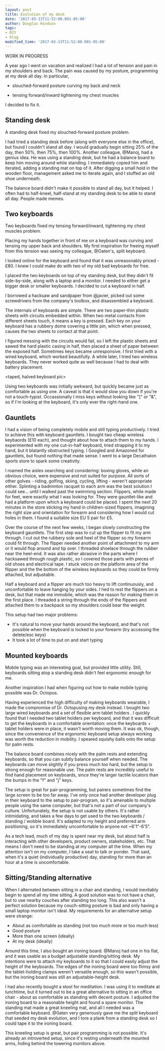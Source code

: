 ```yaml
---
layout: post
title: Evolution of my desk
date: '2017-03-13T11:52:00.001-05:00'
author: Douglas Hindson
tags: 
- DIY
- blog
modified_time: '2017-03-13T11:52:00.001-05:00'
---
```


WORK IN PROGRESS

A year ago I went on vacation and realized I had a lot of tension and pain in my shoulders and back. The pain was caused by my posture, programming at my desk all day. In particular,

* slouched-forward posture curving my back and neck
<sloched pic>

* tensing forward/inward tightening my chest muscles 
<chest muscles pic>

I decided to fix it.  

## Standing desk

A standing desk fixed my slouched-forward posture problem.

<ikea standing table on desk with laptop on top>

I had tried a standing desk before (along with everyone else in the office), but found I couldn't stand all day. I would gradually begin sitting 25% of the day, then 50%, then 75%, then 100%. Another colleague, @Manoj, had a genius idea. He was using a standing desk, but he had a balance board to keep him moving around while standing. I immediately copied him and iterated, adding a standing mat on top of it. After digging a small hold in the wooden floor, management asked me to iterate again, and I stuffed an old shoe underneath.

The balance board didn't make it possible to stand all day, but it helped. I often had to half-kneel, half-stand at my standing desk to be able to stand all day. People made memes.

<kneeling pic> <flamingo pic>

## Two keyboards

Two keyboards fixed my tensing forward/inward, tightening my chest muscles problem.

Placing my hands together in front of me on a keyboard was curving and tensing my upper back and shoulders. My first inspiration for freeing myself from this tension was seeing my colleague, @Oaten's, split keyboard.

<laptop keyboard with hands on it pic>
<split keyboard pic>

I looked online for the keyboard and found that it was unreasonably priced - £80. I knew I could make do with two of my old bad keyboards for free. 

I placed the two keyboards on top of my standing desk, but they didn't fit side-by-side, along with a laptop and a monitor. I needed to either get a bigger desk or smaller keyboards. I decided to cut a keyboard in half. 

I borrowed a hacksaw and sandpaper from @javier, picked out some screwdrivers from the company's toolbox, and disassembled a keyboard.

<disassembled keyboard pic>

The internals of keyboards are simple. There are two paper-thin plastic sheets with circuits embedded within. When two metal contacts from different sheets touch, it means a key is pressed. Each key on your keyboard has a rubbery dome covering a little pin, which when pressed, causes the two sheets to contact at that point.

<rubbery thing pic>

I figured messing with the circuits would fail, so I left the plastic sheets and sawed the hard plastic casing in half, then placed a sheet of paper between the exposed half. Sometimes keys became unresponsive. I first tried with a wired keyboard, which worked beautifully. A while later, I tried two wireless keyboards. They never worked quite as well because I had to deal with battery placement.

<taped, halved keyboard pic>

Using two keyboards was initially awkward, but quickly became just as comfortable as using one. A caveat is that it would slow you down if you're not a touch-typist. Occassionally I miss keys without looking like "]" or "&", so if I'm looking at the keyboard, it's only ever the right-hand one.

## Gauntlets

I had a vision of being completely mobile and still typing productively. I tried to achieve this with keyboard gauntlets. I bought two cheap wireless keybaords (£10 each), and thought about how to attach them to my hands. I experimented with my one cut-in-half keyboard, tried strapping it to my hand, but it blatantly obstructed typing. I Googled and Amazoned for gauntlets, but found nothing that made sense. I went to a large Decathalon sports store to spark some creativity. 

I roamed the aisles searching and considering: boxing gloves, while an obvious choice, were expensive and not suited for purpose. All sorts of other golves - riding, golfing, skiing, cycling, lifting - weren't appropriate either. Splinting a badminton racquet to each arm was the best solution I could see... until I walked past the swimming section. Flippers, while made for feet, were exactly what I was looking for. They were gauntlet-like and had a platform upon which a keyboard could be placed. I spent the next 20 minutes in the store sticking my hand in children-sized flippers, imagining the right size and orientation for forearm and considering how I would cut holes in them. I found a suitable size EU 5 pair for £5.

<pic of intact flipper with keyboard on top>

Over the course of the next few weeks, I began slowly constructing the keyboard gauntlets. The first step was to cut up the flipper to fit my arm through. I cut out the rubbery sole and heel of the flipper so my forearm could fit through. The flipper needed another point of attachment to my arm or it would flop around and tip over. I threaded shoelace through the rubber near the heel-end. It was also rather abrasive in the parts where I hacksawed through rough plastic, so I covered those parts with pieces of old shoes and electrical tape. I stuck velcro on the platform area of the flipper and the the bottom of the wireless keyboards so they could be firmly attached, but adjustable.

<basic flipper pic with arm>

Half a keyboard and a flipper are much too heavy to lift continuously, and unconfortable to leave hanging by your sides. I hed to rest the flippers on a desk, but that made me immobile, which was the reason for making them in the first place. I threaded a string through the ends of the flippers and attached them to a backpack so my shoulders could bear the weight.

<backpack flippers pic>

This setup had two major problems:

* It's natural to move your hands around the keyboard, and that's not possible when the keyboard is locked to your forearm (try accessing the delete/esc keys)
* It took a lot of time to put on and start typing

## Mounted keyboards

Mobile typing was an interesting goal, but provided little utility. Still, keyboards sitting atop a standing desk didn't feel ergonomic enough for me.

Another inspiration I had when figuring out how to make mobile typing possible was Dr. Octopus.

<insert dr octopus keyboard pic>

Having experienced the high difficulty of making keyboards wearable, I made the compromise of Dr. Octopusing my desk instead. I bought two large wired keyboards <amazon link> and a set of flexible arm tablet holders <amazon link>. I quickly found that I needed two tablet holders per keyboard, and that it was difficult to get the keyboards in a comfortable orientation: once the keyboards + tablet holders were in place, it wasn't worth moving them. It was ok, though, since the convenience of the ergonomic keyboard setup always working was worth the reduction in mobility. I speared squishy balls onto the setup for palm rests. 

<keyboard attached to desk closeup>

The balance board combines nicely with the palm rests and extending keyboards, so that you can subtly balance yourself when needed. The keyboards can move slightly if you press much too hard, but the setup is strong enough for reasonable use. The palm rests are incredibly useful to find hand placement on keyboards, since they're larger tactile locators than the bumps in the "f" and "j" keys.

<hand on palm rest pic>

The setup is great for pair-programming, but pairers sometimes find the large screen to be too far away. I've only once had another developer plug in their keyboard to the setup to pair-program, so it's amenable to multiple people using the same computer, but that's not a part of our company's culture. Unfortunately, the setup is not usable by others. It's rather intimidating, and takes a few days to get used to the two keyboards / standing / wobble board. It's adapted to my height and preferred arm positioning, so it's immediately uncomfortable to anyone not ~6'1"-6'5".

As a tech lead, much of my day is spent near my desk, but about half is interacting with other developers, product owners, stakeholders, etc. That means I don't need to be standing at my computer all the time. When my attention isn't on my computer, I take a seat to talk or ponder. That said, when it's a quiet (individually productive) day, standing for more than an hour at a time is uncomfortable.

<thinking man posture on high chair>

## Sitting/Standing alternative

When I alternated between sitting in a chair and standing, I would inevitably begin to spend all my time sitting. A good solution was to not have a chair, but to use nearby couches after standing too long. This also wasn't a perfect solution because my couch-sitting posture is bad and only having a small laptop monitor isn't ideal. My requirements for an alternative setup were strange:

* About as comfortable as standing (not too much more or too much less)
* Good posture
* More than one screen (ideally)
* At my desk (ideally)

Around this time, I also bought an ironing board. @Manoj had one in his flat, and it was usable as a budget adjustable standing/sitting desk. My intentions were to attach my keyboards to it so that I could easily adjust the height of the keyboards. The edges of the ironing board were too flimsy and the tablet-holding clamps weren't versatile enough, so this wasn't possible, but the ironing board was still an adjustable-height desk.

I had also recently bought a stool for meditation. I was using it to meditate at lunchtime, but it turned out to be a great alternative to sitting in an office chair - about as comfortable as standing with decent posture. I adjusted the ironing board to a reasonable height and found a spare monitor. The standing mat made a great kneeling mat, and all I needed was a comfortable keyboard. @0aten very generously gave me the split keyboard that seeded my desk evolution, and I tore a plank from a standing desk so I could tape it to the ironing board.

<stool pic>

<forward facing from typist perspective pic>

<me using it pic>

This kneeling setup is great, but pair programming is not possible. It's already an introverted setup, since it's resting underneath the mounted arms, hiding behind the towering monitors above.

<pic looking up>